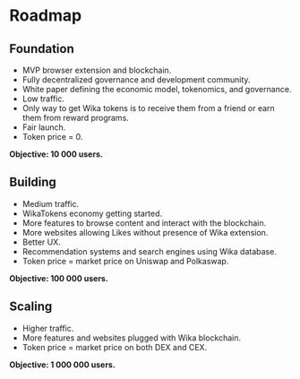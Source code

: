 
# Roadmap

## Foundation

- MVP browser extension and blockchain.
- Fully decentralized governance and development community.
- White paper defining the economic model, tokenomics, and governance.
- Low traffic.
- Only way to get Wika tokens is to receive them from a friend or earn them from reward programs.
- Fair launch.
- Token price = 0.

**Objective: 10 000 users.**


## Building

- Medium traffic.
- WikaTokens economy getting started.
- More features to browse content and interact with the blockchain.
- More websites allowing Likes without presence of Wika extension. 
- Better UX.
- Recommendation systems and search engines using Wika database.
- Token price = market price on Uniswap and Polkaswap.

**Objective: 100 000 users.**


## Scaling

- Higher traffic.
- More features and websites plugged with Wika blockchain. 
- Token price = market price on both DEX and CEX.

**Objective: 1 000 000 users.**
